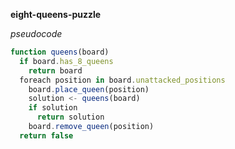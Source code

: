__eight-queens-puzzle__

_pseudocode_

```js
function queens(board)
  if board.has_8_queens
    return board
  foreach position in board.unattacked_positions
    board.place_queen(position)
    solution <- queens(board)
    if solution
      return solution
    board.remove_queen(position)
  return false
```
